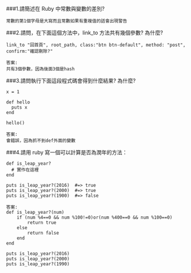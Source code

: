 ###1.請簡述在 Ruby 中常數與變數的差別?
```
常數的第1個字母是大寫而且常數如果有重複值的話會出現警告
```
###2.請問，在下面這個方法中，link_to 方法共有幾個參數? 為什麼?
```
link_to "回首頁", root_path, class:"btn btn-default", method: "post", confirm:"確認刪除?"
```
```
答案:
共有3個參數，因為後面3個是hash
```
###3.請問執行下面這段程式碼會得到什麼結果? 為什麼?
```
x = 1

def hello
  puts x
end

hello()
```
```
答案:
會錯誤，因為抓不到def外面的變數
```
###4.請用 ruby 寫一個可以計算是否為潤年的方法：
```
def is_leap_year?
  # 實作在這裡
end

puts is_leap_year?(2016)  #=> true
puts is_leap_year?(2000)  #=> true
puts is_leap_year?(1900)  #=> false
```
```
答案:
def is_leap_year?(num)
	if (num %4==0 && num %100!=0)or(num %400==0 && num %100==0)
		return true
	else
		return false
	end
end

puts is_leap_year?(2016)
puts is_leap_year?(2000)
puts is_leap_year?(1990)
```
